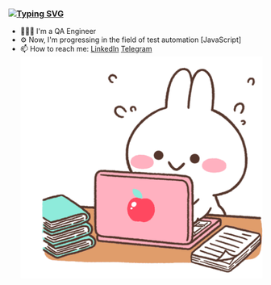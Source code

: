 
### <a href="https://git.io/typing-svg"><img src="https://readme-typing-svg.demolab.com?font=Fira+Code&duration=3000&pause=100&color=FFB1C0&random=false&width=435&lines=Hi+there+:);My+name+is+Svetlana" alt="Typing SVG" /></a>



- 👩🏻‍💻 I'm a QA Engineer
- ⚙️ Now, I'm progressing in the field of test automation [JavaScript]              
- 📫 How to reach me: [LinkedIn](https://www.linkedin.com/in/svetlana-yatskevich) [Telegram](https://t.me/qasvetlana) 
![](./rabbit.gif) 




